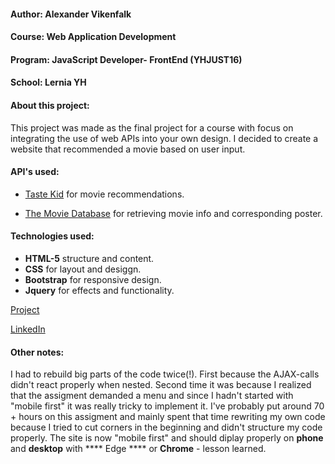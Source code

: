 

#### Author: Alexander Vikenfalk
#### Course: Web Application Development
#### Program: JavaScript Developer- FrontEnd (YHJUST16)
#### School: Lernia YH

#### About this project: 
This project was made as the final project for a course with focus on integrating the use of web APIs into your own design. 
I decided to create a website that recommended a movie based on user input.

#### API's used:

* [Taste Kid](https://www.tastekid.com/read/api) for movie recommendations. 

* [The Movie Database](https://developers.themoviedb.org/3/getting-started) for retrieving movie info and corresponding poster. 

#### Technologies used: 
* **HTML-5** structure and content.
* **CSS** for layout and desiggn.
* **Bootstrap** for responsive design.
* **Jquery** for effects and functionality. 

[Project](https://alexandervikenfalk.github.io/silver-screen/)

[LinkedIn](https://de.linkedin.com/in/alexander-vikenfalk-6b993b42)

#### Other notes: #### 
I had to rebuild big parts of the code twice(!). First because the AJAX-calls didn't react properly when nested. Second time it was because I realized that the assigment demanded a menu and since I hadn't started with "mobile first" it was really tricky to implement it. I've probably put around 70 + hours on this assigment and mainly spent that time rewriting my own code because I tried to cut corners in the beginning and didn't structure my code properly. The site is now "mobile first" and should diplay properly on ****phone**** and ****desktop**** with **** Edge **** or ****Chrome**** - lesson learned.   

